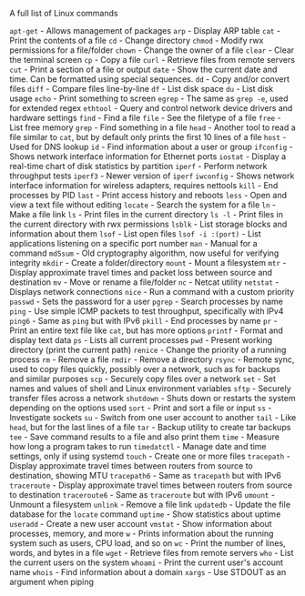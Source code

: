A full list of Linux commands

`apt-get` - Allows management of packages
`arp` - Display ARP table
`cat` - Print the contents of a file
`cd` - Change directory
`chmod` - Modify rwx permissions for a file/folder
`chown` - Change the owner of a file
`clear` - Clear the terminal screen
`cp` - Copy a file
`curl` - Retrieve files from remote servers
`cut` - Print a section of a file or output
`date` - Show the current date and time. Can be formatted using special sequences.
`dd` - Copy and/or convert files
`diff` - Compare files line-by-line
`df` - List disk space
`du` - List disk usage
`echo` - Print something to screen
`egrep` - The same as `grep -e`, used for extended regex
`ethtool` - Query and control network device drivers and hardware settings
`find` - Find a file
`file` - See the filetype of a file
`free` - List free memory
`grep` - Find something in a file
`head` - Another tool to read a file similar to `cat`, but by default only prints the first 10 lines of a file
`host` - Used for DNS lookup
`id` - Find information about a user or group
`ifconfig` - Shows network interface information for Ethernet ports
`iostat` - Display a real-time chart of disk statistics by partition
`iperf` - Perform network throughput tests
`iperf3` - Newer version of `iperf`
`iwconfig` - Shows network interface information for wireless adapters, requires nettools
`kill` - End processes by PID
`last` - Print access history and reboots
`less` - Open and view a text file without editing
`locate` - Search the system for a file
`ln` - Make a file link
`ls` - Print files in the current directory
`ls -l` - Print files in the current directory with rwx permissions
`lsblk` - List storage blocks and information about them
`lsof` - List open files
`lsof -i :(port)` - List applications listening on a specific port number
`man` - Manual for a command
`md5sum` - Old cryptography algorithm, now useful for verifying integrity
`mkdir` - Create a folder/directory
`mount` - Mount a filesystem
`mtr` - Display approximate travel times and packet loss between source and destination
`mv` - Move or rename a file/folder
`nc` - Netcat utility
`netstat` - Displays network connections
`nice` - Run a command with a custom priority
`passwd` - Sets the password for a user
`pgrep` - Search processes by name
`ping` - Use simple ICMP packets to test throughput, specifically with IPv4
`ping6` - Same as `ping` but with IPv6
`pkill` - End processes by name
`pr` - Print an entire text file like `cat`, but has more options
`printf` - Format and display text data
`ps` - Lists all current processes
`pwd` - Present working directory (print the current path)
`renice` - Change the priority of a running process
`rm` - Remove a file
`rmdir` - Remove a directory
`rsync` - Remote sync, used to copy files quickly, possibly over a network, such as for backups and similar purposes
`scp` - Securely copy files over a network
`set` - Set names and values of shell and Linux environment variables
`sftp` - Securely transfer files across a network
`shutdown` - Shuts down or restarts the system depending on the options used
`sort` - Print and sort a file or input
`ss` - Investigate sockets
`su` - Switch from one user account to another
`tail` - Like `head`, but for the last lines of a file
`tar` - Backup utility to create tar backups
`tee` - Save command results to a file and also print them
`time` - Measure how long a program takes to run
`timedatctl` - Manage date and time settings, only if using systemd
`touch` - Create one or more files
`tracepath` - Display approximate travel times between routers from source to destination, showing MTU
`tracepath6` - Same as `tracepath` but with IPv6
`traceroute` - Display approximate travel times between routers from source to destination
`traceroute6` - Same as `traceroute` but with IPv6
`umount` - Unmount a filesystem
`unlink` - Remove a file link
`updatedb` - Update the file database for the `locate` command
`uptime` - Show statistics about uptime
`useradd` - Create a new user account
`vmstat` - Show information about processes, memory, and more
`w` - Prints information about the running system such as users, CPU load, and so on
`wc` - Print the number of lines, words, and bytes in a file
`wget` - Retrieve files from remote servers
`who` - List the current users on the system
`whoami` - Print the current user's account name
`whois` - Find information about a domain
`xargs` - Use STDOUT as an argument when piping